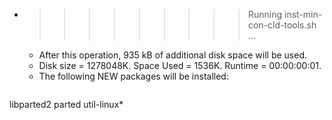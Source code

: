 * >>>>>>>>> Running inst-min-con-cld-tools.sh ...
  * After this operation, 935 kB of additional disk space will be used.
  * Disk size = 1278048K. Space Used = 1536K. Runtime = 00:00:00:01.
  * The following NEW packages will be installed:
  ```bash
libparted2 parted util-linux*
  ```
